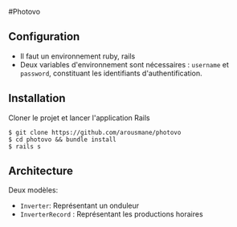 #Photovo

## Configuration
- Il faut un environnement ruby, rails
- Deux variables d'environnement sont nécessaires : `username` et `password`, constituant les identifiants d'authentification.

## Installation
Cloner le projet et lancer l'application Rails
```
$ git clone https://github.com/arousmane/photovo
$ cd photovo && bundle install
$ rails s
```

## Architecture
Deux modèles: 
- `Inverter`: Représentant un onduleur
- `InverterRecord` : Représentant les productions horaires